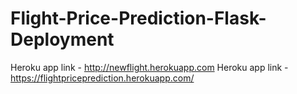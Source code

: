 # Flight-Price-Prediction-Flask-Deployment
Heroku app link -  http://newflight.herokuapp.com
Heroku app link -  https://flightpriceprediction.herokuapp.com/

